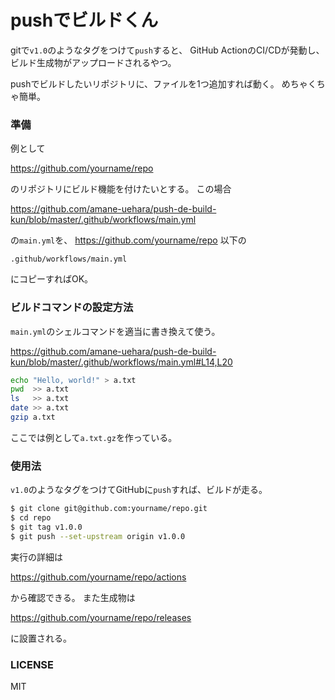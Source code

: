 # pushでビルドくん

gitで`v1.0`のようなタグをつけて`push`すると、
GitHub ActionのCI/CDが発動し、ビルド生成物がアップロードされるやつ。

pushでビルドしたいリポジトリに、ファイルを1つ追加すれば動く。
めちゃくちゃ簡単。

### 準備

例として

<https://github.com/yourname/repo>

のリポジトリにビルド機能を付けたいとする。
この場合

<https://github.com/amane-uehara/push-de-build-kun/blob/master/.github/workflows/main.yml>

の`main.yml`を、
<https://github.com/yourname/repo>
以下の

```
.github/workflows/main.yml
```

にコピーすればOK。

### ビルドコマンドの設定方法

`main.yml`のシェルコマンドを適当に書き換えて使う。

<https://github.com/amane-uehara/push-de-build-kun/blob/master/.github/workflows/main.yml#L14,L20>

```sh
echo "Hello, world!" > a.txt
pwd  >> a.txt
ls   >> a.txt
date >> a.txt
gzip a.txt
```

ここでは例として`a.txt.gz`を作っている。

### 使用法

`v1.0`のようなタグをつけてGitHubに`push`すれば、ビルドが走る。

```sh
$ git clone git@github.com:yourname/repo.git
$ cd repo
$ git tag v1.0.0
$ git push --set-upstream origin v1.0.0
```

実行の詳細は

<https://github.com/yourname/repo/actions>

から確認できる。
また生成物は

<https://github.com/yourname/repo/releases>

に設置される。

### LICENSE

MIT
